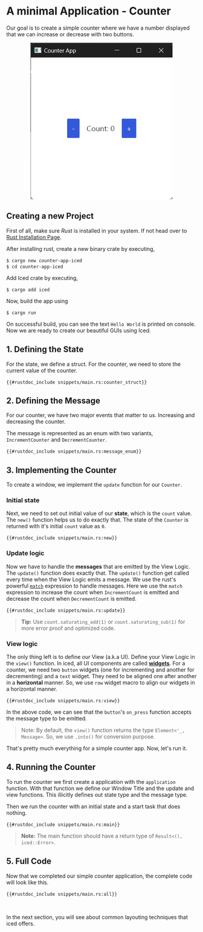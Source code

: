 # A minimal Application - Counter

Our goal is to create a simple counter where we have a number displayed that we can increase or decrease with two buttons.

<div align="center">
    <img src="assets/counter-app-ss.png">
</div>

## Creating a new Project 
First of all, make sure *Rust* is installed in your system. If not head over to [Rust Installation Page](https://www.rust-lang.org/tools/install).

After installing rust, create a new binary crate by executing,
```console
$ cargo new counter-app-iced
$ cd counter-app-iced
```

Add Iced crate by executing,
```console
$ cargo add iced
```

Now, build the app using
```console
$ cargo run
```

On successful build, you can see the text `Hello World` is printed on console. Now we are ready to create our beautiful GUIs using Iced.

## 1. Defining the State
For the state, we define a struct. For the counter, we need to store the current value of the counter.
```rust,ignore
{{#rustdoc_include snippets/main.rs:counter_struct}}
```

## 2. Defining the Message
For our counter, we have two major events that matter to us. Increasing and decreasing the counter.

The message is represented as an enum with two variants, `IncrementCounter` and `DecrementCounter`.

```rust,ignore
{{#rustdoc_include snippets/main.rs:message_enum}}
```

## 3. Implementing the Counter
To create a window, we implement the `update` function for our `Counter`. 

### Initial state
Next, we need to set out initial value of our **state**, which is the `count` value. The `new()` function helps us to do exactly that. The state of the `Counter` is returned with it's initial `count` value as `0`.
```rust,ignore
{{#rustdoc_include snippets/main.rs:new}}
``` 

### Update logic
Now we have to handle the **messages** that are emitted by the View Logic. The `update()` function does exactly that. The `update()` function get called every time when the View Logic emits a message. We use the rust's powerful [`match`](https://doc.rust-lang.org/std/keyword.match.html) expression to handle messages. Here we use the `match` expression to increase the count when `IncrementCount` is emitted and decrease the count when `DecrementCount` is emitted.
```rust,ignore
{{#rustdoc_include snippets/main.rs:update}}
```
> **Tip:** Use `count.saturating_add(1)` or `count.saturating_sub(1)` for more error proof and optimized code.

### View logic
The only thing left is to define our View (a.k.a UI). Define your View Logic in the `view()` function. In iced, all UI components are called [**widgets**](https://docs.rs/iced/latest/iced/widget/index.html). For a counter, we need two `button` widgets (one for incrementing and another for decrementing) and a `text` widget. They need to be aligned one after another in a **horizontal** manner. So, we use `row` widget macro to align our widgets in a horizontal manner.
```rust,ignore
{{#rustdoc_include snippets/main.rs:view}}
```
In the above code, we can see that the `button`'s `on_press` function accepts the message type to be emitted.

> Note: By default, the `view()` function returns the type `Element<'_, Message>`. So, we use `.into()` for conversion purpose.

That's pretty much everything for a simple counter app. Now, let's run it.

## 4. Running the Counter
To run the counter we first create a application with the `application` function. 
With that function we define our Window Title and the update and view functions.
This illicitly defines out state type and the message type.

Then we run the counter with an initial state and a start task that does nothing.
```rust,ignore
{{#rustdoc_include snippets/main.rs:main}}
```

> **Note:** The main function should have a return type of `Result<(), iced::Error>`.

## 5. Full Code
Now that we completed our simple counter application, the complete code will look like this.

```rust,ignore
{{#rustdoc_include snippets/main.rs:all}}
```

&nbsp;

In the next section, you will see about common layouting techniques that iced offers.